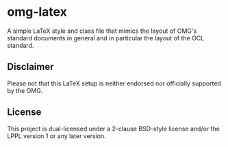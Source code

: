 # omg-latex
A simple LaTeX style and class file that mimics the layout 
of OMG's standard documents in general and in particular 
the layout of the OCL standard. 

## Disclaimer
Please not that this LaTeX setup is neither endorsed nor officially
supported by the OMG.

## License
This project is dual-licensed under a 2-clause BSD-style license 
and/or the LPPL version 1 or any later version. 

